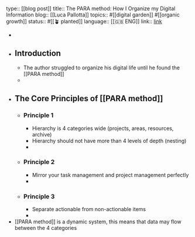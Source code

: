 type:: [[blog post]]
title:: The PARA method: How I Organize my Digital Information
blog:: [[Luca Pallotta]] 
topics:: #[[digital garden]] #[[organic growth]] 
status:: #[[🪴 planted]] 
language:: [[🇬🇧 ENG]]
link:: [link](https://www.lucapallotta.com/para/)

-
- ## Introduction
	- The author struggled to organize his digital life until he found the [[PARA method]]
	-
- ## The Core Principles of [[PARA method]]
	- ### Principle 1
		- Hierarchy is 4 categories wide (projects, areas, resources, archive)
		- Hierarchy should not have more than 4 levels of depth (nesting)
		-
	- ### Principle 2
		- Mirror your task management and project management perfectly
		-
	- ### Principle 3
		- Separate actionable from non-actionable items
		-
- [[PARA method]] is a dynamic system, this means that data may flow between the 4 categories
